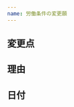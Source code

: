 ```yaml
---
name: 労働条件の変更願
---
```


<!--
まず、タイトルに

労働条件の変更願

と入力してください
-->

## 変更点

<!--
労働条件のうちどの点を変更するのか入力してください
（例）週所定労働時間を20時間から10時間に
（例）週所定労働日数を水・木曜日の2日から平日の5日に
-->

## 理由

<!--
なぜその変更が必要なのか教えてください
（例）学業が忙しくなってきたため
（例）業務に専念できる時間が増えたため
-->

## 日付

<!--
労働条件の変更を適用する日付(期間が明らかである場合は開始日と終了日)を入力してください
（例）2020/01/21
（例）2020/01/21-2020/02/20
-->
